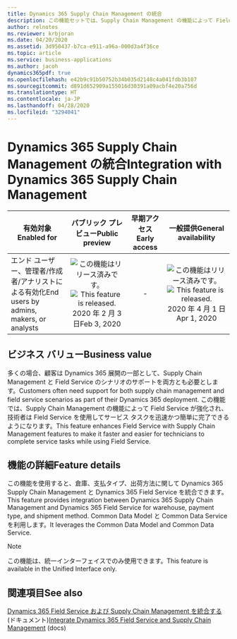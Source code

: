 ```yaml
---
title: Dynamics 365 Supply Chain Management の統合
description: この機能セットでは、Supply Chain Management の機能によって Field Service が強化されます。
author: relnotes
ms.reviewer: krbjoran
ms.date: 04/20/2020
ms.assetid: 3d950437-b7ca-e911-a96a-000d3a4f36ce
ms.topic: article
ms.service: business-applications
ms.author: jacoh
dynamics365pdf: true
ms.openlocfilehash: e42b9c91b50752b34b035d2148c4a041fdb3b107
ms.sourcegitcommit: d891d652909a155016d30391a09acbf4e20a756d
ms.translationtype: HT
ms.contentlocale: ja-JP
ms.lasthandoff: 04/28/2020
ms.locfileid: "3294041"
---
```

# <a name="integration-with-dynamics-365-supply-chain-management"></a><span data-ttu-id="e031e-103">Dynamics 365 Supply Chain Management の統合</span><span class="sxs-lookup"><span data-stu-id="e031e-103">Integration with Dynamics 365 Supply Chain Management</span></span>


| <span data-ttu-id="e031e-104">有効対象</span><span class="sxs-lookup"><span data-stu-id="e031e-104">Enabled for</span></span>    |  <span data-ttu-id="e031e-105">パブリック プレビュー</span><span class="sxs-lookup"><span data-stu-id="e031e-105">Public preview</span></span> | <span data-ttu-id="e031e-106">早期アクセス</span><span class="sxs-lookup"><span data-stu-id="e031e-106">Early access</span></span> | <span data-ttu-id="e031e-107">一般提供</span><span class="sxs-lookup"><span data-stu-id="e031e-107">General availability</span></span> | 
| ---------- | :----------: |:----------: |:----------: |
|<span data-ttu-id="e031e-108">エンド ユーザー、管理者/作成者/アナリストによる有効化</span><span class="sxs-lookup"><span data-stu-id="e031e-108">End users by admins, makers, or analysts</span></span>|<span data-ttu-id="e031e-109">![この機能はリリース済みです。](/dynamics365-release-plan/media/green-checkmark.png "この機能はリリース済みです。")</span><span class="sxs-lookup"><span data-stu-id="e031e-109">![This feature is released.](/dynamics365-release-plan/media/green-checkmark.png "This feature is released.")</span></span> <span data-ttu-id="e031e-110">2020 年 2 月 3 日</span><span class="sxs-lookup"><span data-stu-id="e031e-110">Feb 3, 2020</span></span>|-| <span data-ttu-id="e031e-111">![この機能はリリース済みです。](/dynamics365-release-plan/media/green-checkmark.png "この機能はリリース済みです。")</span><span class="sxs-lookup"><span data-stu-id="e031e-111">![This feature is released.](/dynamics365-release-plan/media/green-checkmark.png "This feature is released.")</span></span> <span data-ttu-id="e031e-112">2020 年 4 月 1 日</span><span class="sxs-lookup"><span data-stu-id="e031e-112">Apr 1, 2020</span></span>|


## <a name="business-value"></a><span data-ttu-id="e031e-113">ビジネス バリュー</span><span class="sxs-lookup"><span data-stu-id="e031e-113">Business value</span></span>
<!-- bv start -->
<span data-ttu-id="e031e-114">多くの場合、顧客は Dynamics 365 展開の一部として、Supply Chain Management と Field Service のシナリオのサポートを両方とも必要とします。</span><span class="sxs-lookup"><span data-stu-id="e031e-114">Customers often need support for both supply chain management and field service scenarios as part of their Dynamics 365 deployment.</span></span>  <span data-ttu-id="e031e-115">この機能では、Supply Chain Management の機能によって Field Service が強化され、技術者は Field Service を使用してサービス タスクを迅速かつ簡単に完了できるようになります。</span><span class="sxs-lookup"><span data-stu-id="e031e-115">This feature enhances Field Service with Supply Chain Management features to make it faster and easier for technicians to complete service tasks while using Field Service.</span></span>
<!-- bv end -->



## <a name="feature-details"></a><span data-ttu-id="e031e-116">機能の詳細</span><span class="sxs-lookup"><span data-stu-id="e031e-116">Feature details</span></span>
<!--feature detail start -->
<span data-ttu-id="e031e-117">この機能を使用すると、倉庫、支払タイプ、出荷方法に関して Dynamics 365 Supply Chain Management と Dynamics 365 Field Service を統合できます。</span><span class="sxs-lookup"><span data-stu-id="e031e-117">This feature provides integration between Dynamics 365 Supply Chain Management and Dynamics 365 Field Service for warehouse, payment type, and shipment method.</span></span> <span data-ttu-id="e031e-118">Common Data Model と Common Data Service を利用します。</span><span class="sxs-lookup"><span data-stu-id="e031e-118">It leverages the Common Data Model and Common Data Service.</span></span>
<!--feature detail end -->


> [!NOTE]
> <span data-ttu-id="e031e-119">この機能は、統一インターフェイスでのみ使用できます。</span><span class="sxs-lookup"><span data-stu-id="e031e-119">This feature is available in the Unified Interface only.</span></span>







## <a name="see-also"></a><span data-ttu-id="e031e-120">関連項目</span><span class="sxs-lookup"><span data-stu-id="e031e-120">See also</span></span>

<!--docs start-->
<span data-ttu-id="e031e-121">[Dynamics 365 Field Service および Supply Chain Management を統合する](https://docs.microsoft.com/dynamics365/field-service/supply-chain-field-service-integration) (ドキュメント)</span><span class="sxs-lookup"><span data-stu-id="e031e-121">[Integrate Dynamics 365 Field Service and Supply Chain Management](https://docs.microsoft.com/dynamics365/field-service/supply-chain-field-service-integration) (docs)</span></span>
<!--docs end-->
